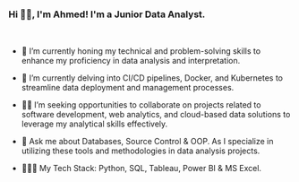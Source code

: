 ### Hi 👋🏾,  I'm Ahmed! I'm a Junior Data Analyst.
<br>
<ul>
  <li><p>🔭 I’m currently honing my technical and problem-solving skills to enhance my proficiency in data analysis and interpretation. </p></li>
  <li><p>🌱 I’m currently delving into CI/CD pipelines, Docker, and Kubernetes to streamline data deployment and management processes.</p></li>
  <li><p>🤝🏾 I’m seeking opportunities to collaborate on projects related to software development, web analytics, and cloud-based data solutions to leverage my analytical skills effectively.</p></li>
  <li><p>💬 Ask me about Databases, Source Control & OOP. As I specialize in utilizing these tools and methodologies in data analysis projects.</p></li>
  <li><p>👨🏾‍💻 My Tech Stack: Python, SQL, Tableau, Power BI & MS Excel.</p></li>
  <br>






      
    
